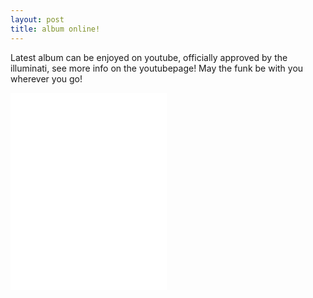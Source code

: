 ```yaml
---
layout: post
title: album online!
---
```

Latest album can be enjoyed on youtube, officially approved by the illuminati, see more info on the youtubepage! May the funk be with you wherever you go!


<div>  

</div>
<div>  

</div>
<iframe allowfullscreen="" frameborder="0" height="315" src="//www.youtube.com/embed/eEVKgcekHi4" width="250">
</iframe>
